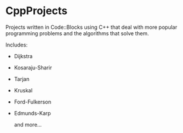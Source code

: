 # CppProjects

  Projects written in Code::Blocks using C++ that deal with more popular programming problems and the algorithms that solve them.
 
  Includes:
  - Dijkstra
  - Kosaraju-Sharir
  - Tarjan
  - Kruskal
  - Ford-Fulkerson
  - Edmunds-Karp
  
      and more...
